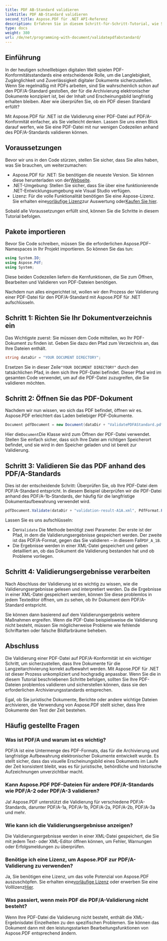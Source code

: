 ```yaml
---
title: PDF AB-Standard validieren
linktitle: PDF AB-Standard validieren
second_title: Aspose.PDF für .NET API-Referenz
description: Erfahren Sie in diesem Schritt-für-Schritt-Tutorial, wie Sie mit Aspose.PDF für .NET ein PDF für den PDF/A-1b-Standard validieren. Stellen Sie die Konformität für die Langzeitarchivierung sicher.
type: docs
weight: 380
url: /de/net/programming-with-document/validatepdfabstandard/
---
```

## Einführung

In der heutigen schnelllebigen digitalen Welt spielen PDF-Konformitätsstandards eine entscheidende Rolle, um die Langlebigkeit, Zugänglichkeit und Zuverlässigkeit digitaler Dokumente sicherzustellen. Wenn Sie regelmäßig mit PDFs arbeiten, sind Sie wahrscheinlich schon auf den PDF/A-Standard gestoßen, der für die Archivierung elektronischer Dokumente konzipiert ist, bei der Inhalt und Erscheinungsbild langfristig erhalten bleiben. Aber wie überprüfen Sie, ob ein PDF diesen Standard erfüllt?

Mit Aspose.PDF für .NET ist die Validierung einer PDF-Datei auf PDF/A-Konformität einfacher, als Sie vielleicht denken. Lassen Sie uns einen Blick darauf werfen, wie Sie eine PDF-Datei mit nur wenigen Codezeilen anhand des PDF/A-Standards validieren können. 


## Voraussetzungen

Bevor wir uns in den Code stürzen, stellen Sie sicher, dass Sie alles haben, was Sie brauchen, um weiterzumachen:

-  Aspose.PDF für .NET: Sie benötigen die neueste Version. Sie können diese herunterladen von der[Webseite](https://releases.aspose.com/pdf/net/).
- .NET-Umgebung: Stellen Sie sicher, dass Sie über eine funktionierende .NET-Entwicklungsumgebung wie Visual Studio verfügen.
-  Lizenz: Für die volle Funktionalität benötigen Sie eine Aspose-Lizenz. Sie erhalten eine[vorläufige Lizenz](https://purchase.aspose.com/temporary-license/)zur Auswertung oder[Kaufen Sie hier](https://purchase.aspose.com/buy).

Sobald alle Voraussetzungen erfüllt sind, können Sie die Schritte in diesem Tutorial befolgen.

## Pakete importieren

Bevor Sie Code schreiben, müssen Sie die erforderlichen Aspose.PDF-Namespaces in Ihr Projekt importieren. So können Sie das tun:

```csharp
using System.IO;
using Aspose.Pdf;
using System;
```

Diese beiden Codezeilen liefern die Kernfunktionen, die Sie zum Öffnen, Bearbeiten und Validieren von PDF-Dateien benötigen.

Nachdem nun alles eingerichtet ist, wollen wir den Prozess der Validierung einer PDF-Datei für den PDF/A-Standard mit Aspose.PDF für .NET aufschlüsseln.

## Schritt 1: Richten Sie Ihr Dokumentverzeichnis ein

Das Wichtigste zuerst: Sie müssen dem Code mitteilen, wo Ihr PDF-Dokument zu finden ist. Geben Sie dazu den Pfad zum Verzeichnis an, das Ihre Dateien enthält.

```csharp
string dataDir = "YOUR DOCUMENT DIRECTORY";
```

 Ersetzen Sie in dieser Zeile`"YOUR DOCUMENT DIRECTORY"` durch den tatsächlichen Pfad, in dem sich Ihre PDF-Datei befindet. Dieser Pfad wird im gesamten Code verwendet, um auf die PDF-Datei zuzugreifen, die Sie validieren möchten.

## Schritt 2: Öffnen Sie das PDF-Dokument

Nachdem wir nun wissen, wo sich das PDF befindet, öffnen wir es. Aspose.PDF erleichtert das Laden beliebiger PDF-Dokumente.

```csharp
Document pdfDocument = new Document(dataDir + "ValidatePDFAStandard.pdf");
```

 Hier die`Document`Die Klasse wird zum Öffnen der PDF-Datei verwendet. Stellen Sie einfach sicher, dass sich Ihre Datei am richtigen Speicherort befindet, und sie wird in den Speicher geladen und ist bereit zur Validierung.

## Schritt 3: Validieren Sie das PDF anhand des PDF/A-Standards

Dies ist der entscheidende Schritt: Überprüfen Sie, ob Ihre PDF-Datei dem PDF/A-Standard entspricht. In diesem Beispiel überprüfen wir die PDF-Datei anhand des PDF/A-1b-Standards, der häufig für die langfristige Dokumentaufbewahrung verwendet wird.

```csharp
pdfDocument.Validate(dataDir + "validation-result-A1A.xml", PdfFormat.PDF_A_1B);
```

Lassen Sie es uns aufschlüsseln:
-  Der`Validate` Die Methode benötigt zwei Parameter. Der erste ist der Pfad, in dem die Validierungsergebnisse gespeichert werden. Der zweite ist das PDF/A-Format, gegen das Sie validieren – in diesem Fall`PDF_A_1B`.
- Die Ergebnisse werden in einer XML-Datei gespeichert und geben detailliert an, ob das Dokument die Validierung bestanden hat und ob Probleme vorliegen.

## Schritt 4: Validierungsergebnisse verarbeiten

Nach Abschluss der Validierung ist es wichtig zu wissen, wie die Validierungsergebnisse gelesen und interpretiert werden. Da die Ergebnisse in einer XML-Datei gespeichert werden, können Sie diese problemlos in jedem Texteditor öffnen, um zu sehen, ob Ihr Dokument dem PDF/A-Standard entspricht.

Sie können dann basierend auf dem Validierungsergebnis weitere Maßnahmen ergreifen. Wenn die PDF-Datei beispielsweise die Validierung nicht besteht, müssen Sie möglicherweise Probleme wie fehlende Schriftarten oder falsche Bildfarbräume beheben.

## Abschluss

Die Validierung einer PDF-Datei auf PDF/A-Konformität ist ein wichtiger Schritt, um sicherzustellen, dass Ihre Dokumente für die Langzeitarchivierung korrekt aufbewahrt werden. Mit Aspose.PDF für .NET ist dieser Prozess unkompliziert und hochgradig anpassbar. Wenn Sie die in diesem Tutorial beschriebenen Schritte befolgen, sollten Sie Ihre PDF-Dateien problemlos validieren und sicherstellen können, dass sie den erforderlichen Archivierungsstandards entsprechen.

Egal, ob Sie juristische Dokumente, Berichte oder andere wichtige Dateien archivieren, die Verwendung von Aspose.PDF stellt sicher, dass Ihre Dokumente den Test der Zeit bestehen.

## Häufig gestellte Fragen

### Was ist PDF/A und warum ist es wichtig?
PDF/A ist eine Untermenge des PDF-Formats, das für die Archivierung und langfristige Aufbewahrung elektronischer Dokumente entwickelt wurde. Es stellt sicher, dass das visuelle Erscheinungsbild eines Dokuments im Laufe der Zeit konsistent bleibt, was es für juristische, behördliche und historische Aufzeichnungen unverzichtbar macht.

### Kann Aspose.PDF PDF-Dateien für andere PDF/A-Standards wie PDF/A-2 oder PDF/A-3 validieren?
Ja! Aspose.PDF unterstützt die Validierung für verschiedene PDF/A-Standards, darunter PDF/A-1a, PDF/A-1b, PDF/A-2a, PDF/A-2b, PDF/A-3a und mehr.

### Wie kann ich die Validierungsergebnisse anzeigen?
Die Validierungsergebnisse werden in einer XML-Datei gespeichert, die Sie mit jedem Text- oder XML-Editor öffnen können, um Fehler, Warnungen oder Erfolgsmeldungen zu überprüfen.

### Benötige ich eine Lizenz, um Aspose.PDF zur PDF/A-Validierung zu verwenden?
 Ja, Sie benötigen eine Lizenz, um das volle Potenzial von Aspose.PDF auszuschöpfen. Sie erhalten eine[vorläufige Lizenz](https://purchase.aspose.com/temporary-license/) oder erwerben Sie eine Volllizenz[Hier](https://purchase.aspose.com/buy).

### Was passiert, wenn mein PDF die PDF/A-Validierung nicht besteht?
Wenn Ihre PDF-Datei die Validierung nicht besteht, enthält die XML-Ergebnisdatei Einzelheiten zu den spezifischen Problemen. Sie können das Dokument dann mit den leistungsstarken Bearbeitungsfunktionen von Aspose.PDF entsprechend ändern.